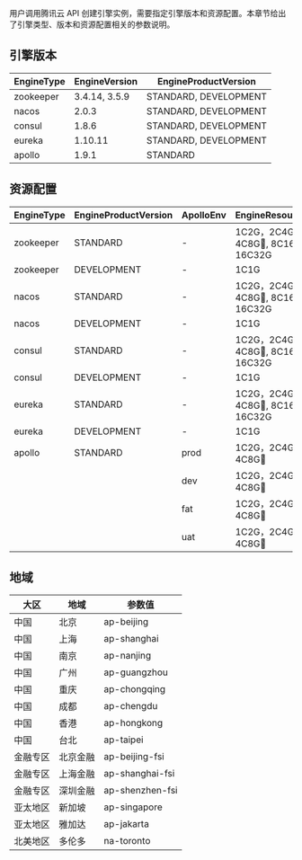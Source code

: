 用户调用腾讯云 API 创建引擎实例，需要指定引擎版本和资源配置。本章节给出了引擎类型、版本和资源配置相关的参数说明。

## 引擎版本

| EngineType | EngineVersion | EngineProductVersion  |
| ---------- | ------------- | --------------------- |
| zookeeper  | 3.4.14, 3.5.9 | STANDARD, DEVELOPMENT |
| nacos      | 2.0.3         | STANDARD, DEVELOPMENT |
| consul     | 1.8.6         | STANDARD, DEVELOPMENT |
| eureka     | 1.10.11       | STANDARD, DEVELOPMENT | 
| apollo     | 1.9.1         | STANDARD              | 

## 资源配置

| EngineType | EngineProductVersion | ApolloEnv | EngineResourceSpec | EngineNodeNum |
| ---------- | -------------------- | --------- | ------------------ | ------------- |
| zookeeper  | STANDARD    | -    | 1C2G，2C4G, 4C8G, 8C16G, 16C32G | 3, 5, 7 |
| zookeeper  | DEVELOPMENT | -    | 1C1G | 1 |
| nacos      | STANDARD    | -    | 1C2G，2C4G, 4C8G, 8C16G, 16C32G | 3, 5, 7 |
| nacos      | DEVELOPMENT | -    | 1C1G | 1 |
| consul     | STANDARD    | -    | 1C2G，2C4G, 4C8G, 8C16G, 16C32G | 3, 5, 7 |
| consul     | DEVELOPMENT | -    | 1C1G | 1 |
| eureka     | STANDARD    | -    | 1C2G，2C4G, 4C8G, 8C16G, 16C32G | 3, 4, 5 |
| eureka     | DEVELOPMENT | -    | 1C1G | 1 |
| apollo     | STANDARD    | prod | 1C2G，2C4G, 4C8G | 2, 3, 4, 5 |
|            |             | dev  | 1C2G，2C4G, 4C8G | 1, 2, 3, 4, 5 |
|            |             | fat  | 1C2G，2C4G, 4C8G | 1, 2, 3, 4, 5 |
|            |             | uat  | 1C2G，2C4G, 4C8G | 1, 2, 3, 4, 5 |

## 地域

| 大区 | 地域 | 参数值 |
| -- | -- | -- |
| 中国 | 北京 | ap-beijing |
| 中国 | 上海 | ap-shanghai |
| 中国 | 南京 | ap-nanjing |
| 中国 | 广州 | ap-guangzhou |
| 中国 | 重庆 | ap-chongqing |
| 中国 | 成都 | ap-chengdu |
| 中国 | 香港 | ap-hongkong |
| 中国 | 台北 | ap-taipei |
| 金融专区 | 北京金融 | ap-beijing-fsi |
| 金融专区 | 上海金融 | ap-shanghai-fsi |
| 金融专区 | 深圳金融 | ap-shenzhen-fsi |
| 亚太地区 | 新加坡 | ap-singapore |
| 亚太地区 | 雅加达 | ap-jakarta |
| 北美地区 | 多伦多 | na-toronto |

